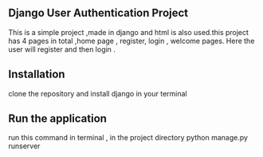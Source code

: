
 ## Django User Authentication Project

This is a simple project ,made in django and html is also used.this project has 4 pages in total ,home page , register, login , welcome pages.
Here the user will register and then login . 

## Installation
clone the repository and install django in your terminal

## Run the application 
run this command in terminal , in the project directory 
python manage.py runserver
